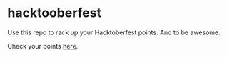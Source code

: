 # hacktooberfest

Use this repo to rack up your Hacktoberfest points. And to be awesome.

Check your points [here](https://hacktoberfestchecker.herokuapp.com/).
